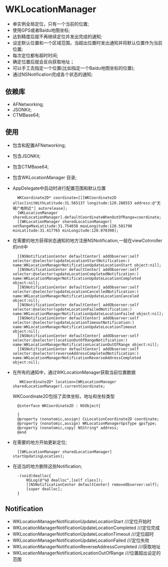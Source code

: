 WKLocationManager
=================

* 单实例全局定位，只有一个当前的位置;
* 使用GPS或者Baidu地图坐标;
* 达到精度后就不再继续定位并发出完成的通知;
* 设定默认位置和一个区域范围，当超出位置时发出通知并将默认位置作为当前位置;
* 每次定位都有超时时间;
* 确定位置后就会反向获取地址；
* 可以手工去指定一个位置(比如指定一个Baidu地图坐标的位置);
* 通过NSNotification完成各个状态的通知;

## 依赖库

* AFNetworking;
* JSONKit;
* CTMBase64;

## 使用
* 包含和配置AFNetworking;
* 包含JSONKit;
* 包含CTMBase64;
* 包含WKLocationManager 目录;
* AppDelegate中启动时进行配置范围和默认位置

		WKCoordinate2D* coordinate=[[[WKCoordinate2D alloc]initWithLatitude:31.565137 longitude:120.288553 address:@"无锡广电附近"] autorelease];
		[WKLocationManager sharedLocationManager].defaultCoordinateWhenOutOfRange=coordinate;
		[[WKLocationManager sharedLocationManager] setRangeMaxLatitude:31.754038 maxLongitude:120.581790 minLatitude:31.417765 minLongitude:120.070390];

* 在需要的地方获得状态通知的地方注册NSNotification,一般在viewCotnroller的init中

		[[NSNotificationCenter defaultCenter] addObserver:self selector:@selector(updateLocationStartNotification:) name:WKLocationManagerNotificationUpdateLocationStart object:nil];
        [[NSNotificationCenter defaultCenter] addObserver:self selector:@selector(updateLocationCompletedNotification:) name:WKLocationManagerNotificationUpdateLocationCompleted object:nil];
        [[NSNotificationCenter defaultCenter] addObserver:self selector:@selector(updateLocationCancelledNotification:) name:WKLocationManagerNotificationUpdateLocationCanceled object:nil];
        [[NSNotificationCenter defaultCenter] addObserver:self selector:@selector(updateLocationFailedNotification:) name:WKLocationManagerNotificationUpdateLocationFailed object:nil];
        [[NSNotificationCenter defaultCenter] addObserver:self selector:@selector(updateLocationTimeoutNotification:) name:WKLocationManagerNotificationUpdateLocationTimeout object:nil];
        [[NSNotificationCenter defaultCenter] addObserver:self selector:@selector(locationOutOfRangeNotification:) name:WKLocationManagerNotificationLocationOutOfRange object:nil];
        [[NSNotificationCenter defaultCenter] addObserver:self selector:@selector(reverseAddressCompletedNotification:) name:WKLocationManagerNotificationReverseAddressCompleted object:nil];
        
* 在所有的通知中，通过WKLocationManager获取当前位置数据
     	
	     WKCoordinate2D* location=[WKLocationManager sharedLocationManager].currentCoordinate;
	     
	WKCoordinate2D包括了具体坐标，地址和坐标类型
	  
		@interface WKCoordinate2D : NSObject{
		    
		}
		@property (nonatomic,assign) CLLocationCoordinate2D coordinate;
		@property (nonatomic,assign) WKLocationManagerGpsType gpsType;
		@property (nonatomic,copy) NSString* address;
		@end
        
* 在需要的地方开始更新定位;

		[[WKLocationManager sharedLocationManager] startUpdatingLocation];
		
* 在适当的地方删除这些Notification;

		-(void)dealloc{
		    NSLog(@"%@ dealloc",[self class]);
		    [[NSNotificationCenter defaultCenter] removeObserver:self];
		    [super dealloc];
		}


## Notification

	
* WKLocationManagerNotificationUpdateLocationStart ///定位开始时
* WKLocationManagerNotificationUpdateLocationCompleted ///定位完成
* WKLocationManagerNotificationUpdateLocationTimeout ///定位超时
* WKLocationManagerNotificationUpdateLocationFailed ///定位失败
* WKLocationManagerNotificationReverseAddressCompleted ///获取地址
* WKLocationManagerNotificationLocationOutOfRange ///位置超出设定的范围